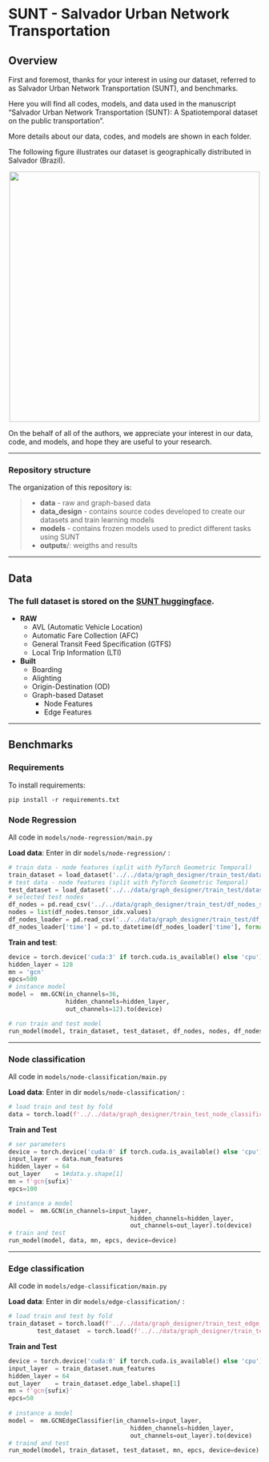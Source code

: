 # SUNT - Salvador Urban Network Transportation

## Overview

First and foremost, thanks for your interest in using our dataset, referred to as Salvador Urban Network Transportation (SUNT), and benchmarks.

Here you will find all codes, models, and data used in the manuscript “Salvador Urban Network Transportation (SUNT): A Spatiotemporal dataset on the public transportation”.

More details about our data, codes, and models are shown in each folder.

The following figure illustrates our dataset is geographically distributed in Salvador (Brazil).

<center><img src="graphs-SSA.png" width=500px/></center>

On the behalf of all of the authors, we appreciate your interest in our data, code, and models, and hope they are useful to your research.

---

### Repository structure

The organization of this repository is:

> - **data** - raw and graph-based data
> - **data_design** - contains source codes developed to create our datasets and train learning models 
> - **models** - contains frozen models used to predict different tasks using SUNT
> - **outputs**/: weigths and results
---


## Data

### The full dataset is stored on the [SUNT huggingface](https://huggingface.co/datasets/suntdataset/sunt).

 - **RAW**
   - AVL (Automatic Vehicle Location)
   - Automatic Fare Collection (AFC)
   - General Transit Feed Specification (GTFS)
   - Local Trip Information (LTI)
- **Built**
  - Boarding
  - Alighting
  - Origin-Destination (OD)
  - Graph-based Dataset
    - Node Features
    - Edge Features


---

## Benchmarks

### Requirements

To install requirements:

```
pip install -r requirements.txt
```

### Node Regression

All code in `models/node-regression/main.py`

**Load data**: Enter in dir `models/node-regression/` :

```python
# train data - node features (split with PyTorch Geometric Temporal)
train_dataset = load_dataset('../../data/graph_designer/train_test/dataset_train.pkl')
# test data - node features (split with PyTorch Geometric Temporal)
test_dataset = load_dataset('../../data/graph_designer/train_test/dataset_test.pkl')
# selected test nodes
df_nodes = pd.read_csv('../../data/graph_designer/train_test/df_nodes_selected.csv')
nodes = list(df_nodes.tensor_idx.values)
df_nodes_loader = pd.read_csv('../../data/graph_designer/train_test/df_nodes_selected_loader.csv')
df_nodes_loader['time'] = pd.to_datetime(df_nodes_loader['time'], format='%Y-%m-%d %H:%M:%S')
```

**Train and test**:

```python
device = torch.device('cuda:3' if torch.cuda.is_available() else 'cpu')
hidden_layer = 128
mn = 'gcn'
epcs=500
# instance model
model =  mm.GCN(in_channels=36,
                hidden_channels=hidden_layer,
                out_channels=12).to(device)

# run train and test model
run_model(model, train_dataset, test_dataset, df_nodes, nodes, df_nodes_loader, mn, epcs, device=device)
```

---

### Node classification

All code in `models/node-classification/main.py`

**Load data**: Enter in dir `models/node-classification/` :

```python
# load train and test by fold
data = torch.load(f'../../data/graph_designer/train_test_node_classification_days/data_{fold_idx}.pt')
```

**Train and Test**

```python
# ser parameters
device = torch.device('cuda:0' if torch.cuda.is_available() else 'cpu')
input_layer  = data.num_features
hidden_layer = 64
out_layer    = 1#data.y.shape[1]
mn = f'gcn{sufix}'
epcs=100

# instance a model
model =  mm.GCN(in_channels=input_layer,
                                  hidden_channels=hidden_layer,
                                  out_channels=out_layer).to(device)
# train and test
run_model(model, data, mn, epcs, device=device)
```

---

### Edge classification


All code in `models/edge-classification/main.py`

**Load data**: Enter in dir `models/edge-classification/` :

```python
# load train and test by fold
train_dataset = torch.load(f'../../data/graph_designer/train_test_edge_classification_days/train_data_{fold_idx}.pt')
        test_dataset  = torch.load(f'../../data/graph_designer/train_test_edge_classification_days/test_data_{fold_idx}.pt')
```

**Train and Test**

```python
device = torch.device('cuda:0' if torch.cuda.is_available() else 'cpu')
input_layer  = train_dataset.num_features
hidden_layer = 64
out_layer    = train_dataset.edge_label.shape[1]
mn = f'gcn{sufix}'
epcs=50
    
# instance a model
model =  mm.GCNEdgeClassifier(in_channels=input_layer,
                                  hidden_channels=hidden_layer,
                                  out_channels=out_layer).to(device)
# traind and test
run_model(model, train_dataset, test_dataset, mn, epcs, device=device)
```